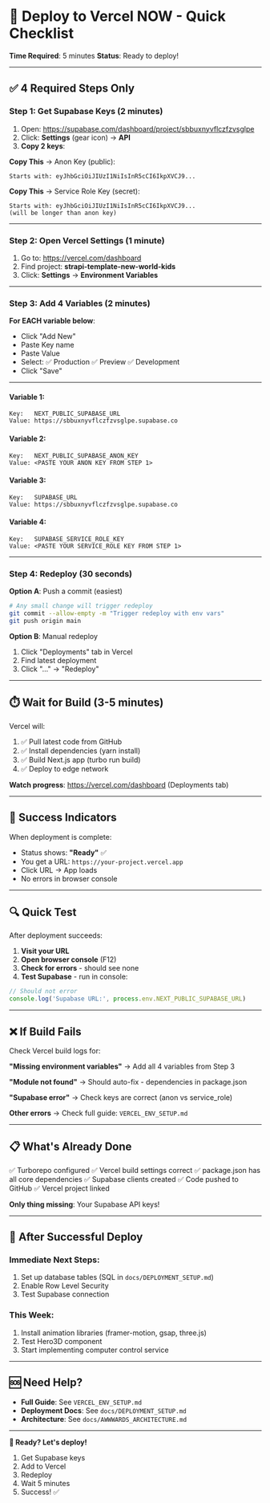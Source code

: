 # 🚀 Deploy to Vercel NOW - Quick Checklist

**Time Required**: 5 minutes
**Status**: Ready to deploy!

---

## ✅ 4 Required Steps Only

### Step 1: Get Supabase Keys (2 minutes)

1. Open: https://supabase.com/dashboard/project/sbbuxnyvflczfzvsglpe
2. Click: **Settings** (gear icon) → **API**
3. **Copy 2 keys**:

**Copy This** → Anon Key (public):
```
Starts with: eyJhbGciOiJIUzI1NiIsInR5cCI6IkpXVCJ9...
```

**Copy This** → Service Role Key (secret):
```
Starts with: eyJhbGciOiJIUzI1NiIsInR5cCI6IkpXVCJ9...
(will be longer than anon key)
```

---

### Step 2: Open Vercel Settings (1 minute)

1. Go to: https://vercel.com/dashboard
2. Find project: **strapi-template-new-world-kids**
3. Click: **Settings** → **Environment Variables**

---

### Step 3: Add 4 Variables (2 minutes)

**For EACH variable below**:
- Click "Add New"
- Paste Key name
- Paste Value
- Select: ✅ Production ✅ Preview ✅ Development
- Click "Save"

---

#### Variable 1:
```
Key:   NEXT_PUBLIC_SUPABASE_URL
Value: https://sbbuxnyvflczfzvsglpe.supabase.co
```

#### Variable 2:
```
Key:   NEXT_PUBLIC_SUPABASE_ANON_KEY
Value: <PASTE YOUR ANON KEY FROM STEP 1>
```

#### Variable 3:
```
Key:   SUPABASE_URL
Value: https://sbbuxnyvflczfzvsglpe.supabase.co
```

#### Variable 4:
```
Key:   SUPABASE_SERVICE_ROLE_KEY
Value: <PASTE YOUR SERVICE_ROLE KEY FROM STEP 1>
```

---

### Step 4: Redeploy (30 seconds)

**Option A**: Push a commit (easiest)
```bash
# Any small change will trigger redeploy
git commit --allow-empty -m "Trigger redeploy with env vars"
git push origin main
```

**Option B**: Manual redeploy
1. Click "Deployments" tab in Vercel
2. Find latest deployment
3. Click "..." → "Redeploy"

---

## ⏱️ Wait for Build (3-5 minutes)

Vercel will:
1. ✅ Pull latest code from GitHub
2. ✅ Install dependencies (yarn install)
3. ✅ Build Next.js app (turbo run build)
4. ✅ Deploy to edge network

**Watch progress**: https://vercel.com/dashboard (Deployments tab)

---

## 🎉 Success Indicators

When deployment is complete:
- Status shows: **"Ready"** ✅
- You get a URL: `https://your-project.vercel.app`
- Click URL → App loads
- No errors in browser console

---

## 🔍 Quick Test

After deployment succeeds:

1. **Visit your URL**
2. **Open browser console** (F12)
3. **Check for errors** - should see none
4. **Test Supabase** - run in console:
```javascript
// Should not error
console.log('Supabase URL:', process.env.NEXT_PUBLIC_SUPABASE_URL)
```

---

## ❌ If Build Fails

Check Vercel build logs for:

**"Missing environment variables"**
→ Add all 4 variables from Step 3

**"Module not found"**
→ Should auto-fix - dependencies in package.json

**"Supabase error"**
→ Check keys are correct (anon vs service_role)

**Other errors**
→ Check full guide: `VERCEL_ENV_SETUP.md`

---

## 📋 What's Already Done

✅ Turborepo configured
✅ Vercel build settings correct
✅ package.json has all core dependencies
✅ Supabase clients created
✅ Code pushed to GitHub
✅ Vercel project linked

**Only thing missing**: Your Supabase API keys!

---

## 🎯 After Successful Deploy

### Immediate Next Steps:
1. Set up database tables (SQL in `docs/DEPLOYMENT_SETUP.md`)
2. Enable Row Level Security
3. Test Supabase connection

### This Week:
1. Install animation libraries (framer-motion, gsap, three.js)
2. Test Hero3D component
3. Start implementing computer control service

---

## 🆘 Need Help?

- **Full Guide**: See `VERCEL_ENV_SETUP.md`
- **Deployment Docs**: See `docs/DEPLOYMENT_SETUP.md`
- **Architecture**: See `docs/AWWWARDS_ARCHITECTURE.md`

---

**🚀 Ready? Let's deploy!**

1. Get Supabase keys
2. Add to Vercel
3. Redeploy
4. Wait 5 minutes
5. Success! ✅
